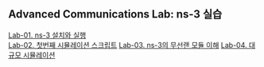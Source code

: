 ## Advanced Communications Lab: ns-3 실습

[Lab-01. ns-3 설치와 실행](lab01.md)  
[Lab-02. 첫번째 시뮬레이션 스크립트](lab02.md)
[Lab-03. ns-3의 무선랜 모듈 이해](lab03.md)
[Lab-04. 대규모 시뮬레이션](lab04.md)
